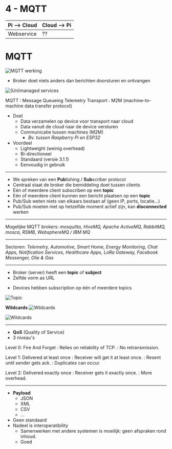 # 4 - MQTT
| Pi --> Cloud | Cloud --> Pi |
|--|--|
| Webservice | ?? |
# MQTT
![MQTT werking](https://i.imgur.com/anwfSw4.png)

- Broker doet niets anders dan berichten doorsturen en ontvangen

![(Un)managed services](https://i.imgur.com/fAhYOSM.png)

MQTT
: Message Queueing Telemetry Transport
: M2M (machine-to-machine data transfer protocol)

- Doel
  - Data verzamelen op device voor transport naar cloud
  - Data vanuit de cloud naar de device versturen
  - Communicatie tussen machines (M2M)
    - *Bv. tussen Raspberry Pi en ESP32*
- Voordeel
  - Lightweight (weinig overhead)
  - Bi-directioneel
  - Standaard (versie 3.1.1)
  - Eenvoudig in gebruik
---
- We spreken van een **Pub**lishing / **Sub**scriber protocol
- Centraal staat de broker die bemiddeling doet tussen clients
- Eén of meerdere client subscriben op een **topic**
- Eén of meerdere client kunnen een bericht plaatsen op een **topic**
- Pub/Sub weten niets van elkaars bestaan af (geen IP, ports, locatie...)
- Pub/Sub moeten niet op hetzelfde moment actief zijn, kan **disconnected** werken
---
Mogelijke MQTT brokers: *mosquitto, HiveMQ, Apache ActiveMQ, RabbitMQ, mosca, RSMB, WebsphereMQ / IBM MQ*

---
Sectoren: *Telemetry, Automotive, Smart Home, Energy Monitoring, Chat Apps, Notification Services, Healthcare Apps, LoRa Gateway, Facebook Messenger, Olie & Gas*

---
- Broker (server) heeft een **topic** of **subject**
- Zelfde vorm as URL
+ Devices hebben subscription op één of meerdere topics

![Topic](https://i.imgur.com/TRvBZAL.png)

**Wildcards**
![Wildcards](https://i.imgur.com/baiMU6E.png)

![Wildcards](https://i.imgur.com/TByshhT.png)

---
- **QoS** (Quality of Service)
- 3 niveau's

Level 0: Fire And Forget
: Relies on reliability of TCP.
: No retransmission.

Level 1: Delivered at least once
: Receiver will get it at least once.
: Resent until sender gets ack.
: Duplicates can occur.

Level 2: Delivered exactly once
: Receiver gets it exactly once.
: More overhead.

---
- **Payload**
  - JSON
  - XML
  - CSV
  - ...
- Geen standaard
- Nadeel is interoperatibility
  - Samenwerken met andere systemen is moeilijk: geen afspraken rond inhoud.
  - Goed


<!--stackedit_data:
eyJoaXN0b3J5IjpbNDU3Nzg2MzcyLC0xNzM1NzI1MTY1LDE1OT
Y1Nzg1NzJdfQ==
-->